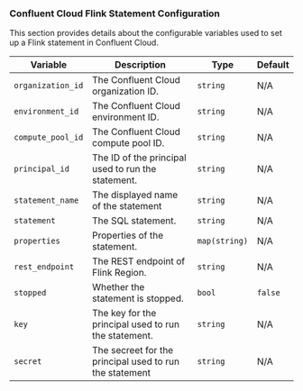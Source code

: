 ### Confluent Cloud Flink Statement Configuration

This section provides details about the configurable variables used to set up a Flink statement in Confluent Cloud.

| **Variable**                     | **Description**                                                                                     | **Type**         | **Default**                                      |
|----------------------------------|-----------------------------------------------------------------------------------------------------|------------------|--------------------------------------------------|
| `organization_id`                 | The Confluent Cloud organization ID.                                                                 | `string`         | N/A                                              |
| `environment_id`                   | The Confluent Cloud environment ID.                                                              | `string`         | N/A                                              |
| `compute_pool_id`                         | The Confluent Cloud compute pool ID.                                                                      | `string`         | N/A                                    |
| `principal_id`                       | The ID of the principal used to run the statement.                                                  | `string`         | N/A                                             |
| `statement_name`                       | The displayed name of the statement                                                  | `string`         | N/A                                             |
| `statement`                       | The SQL statement.                                                  | `string`         | N/A                                             |
| `properties`                       | Properties of the statement.                                                  | `map(string)`         | N/A                                             |
| `rest_endpoint`                       | The REST endpoint of Flink Region.                                                 | `string`         | N/A                                             |
| `stopped`                       | Whether the statement is stopped.                                                  | `bool`         | `false`                                             |
| `key`                       | The key for the principal used to run the statement.                                                  | `string`         | N/A                                             |
| `secret`                       | The secreet for the principal used to run the statement                                                  | `string`         | N/A                                             |

